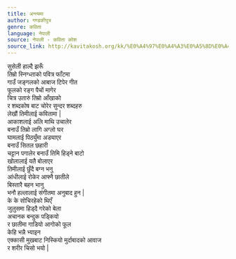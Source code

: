 ```yaml
---
title: अन्त्यमा
author: गण्डकीपुत्र
genre: कविता
language: नेपाली
source: नेपाली - कविता कोश
source_link: http://kavitakosh.org/kk/%E0%A4%97%E0%A4%A3%E0%A5%8D%E0%A4%A1%E0%A4%95%E0%A5%80%E0%A4%AA%E0%A5%81%E0%A4%A4%E0%A5%8D%E0%A4%B0
---
```


सुसेली हाल्दै झरूँ  
तिम्रो स्निग्ध्ताको पवित्र फाँटमा  
गाउँ जङ्गलको आबाज टिपेर गीत  
फूलको रङ्ग पैचों मागेर  
चित्र उतारुं तिम्रो आँखाको  
र शब्दकोष बाट चोरेर सुन्दर शब्दहरु  
लेखौं तिमीलाई कवितामा |  
आकाशलाई अलि माथि उचालेर  
बनाउँ तिम्रो लागि अग्लो घर  
घामलाई पिठ्युँमा अड्याएर  
बनाउँ सितल छहारी  
चट्टान पगालेर बनाउँ तिमि हिड्ने बाटो  
खोलालाई यतै बोलाएर  
तिमीलाई छुँदै बग्न भनु  
आंधीलाई रोकेर आफ्नै छातीले  
बिस्तारै बहन भानु  
भनौ हल्लालाई संगीतमा अनुबाद हुन |  
के के सोचिरहेको थिएँ  
जुलुसमा हिड्दै गरेको बेला  
अचानक बन्दुक पड्कियो  
र छातीमा गाडियो आगोको फूल  
केहि भन्नै भ्याइन  
एक्कासी मुखबाट निस्कियो मुर्दाबादको आवाज  
र शरीर चिसो भयो |
